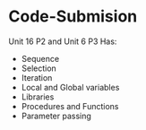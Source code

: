 # Code-Submision
Unit 16 P2  and Unit 6 P3
 Has:
- Sequence
- Selection
- Iteration
- Local and Global variables
- Libraries
- Procedures and Functions
- Parameter passing
